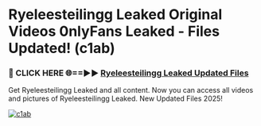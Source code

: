 # Ryeleesteilingg Leaked Original Videos 0nlyFans Leaked - Files Updated! (c1ab)

<h3>🔴 CLICK HERE 🌐==►► <a href="https://tinyurl.com/2m67pmp6" rel="nofollow">Ryeleesteilingg Leaked Updated Files</a></h3>

Get Ryeleesteilingg Leaked and all content. Now you can access all videos and pictures of Ryeleesteilingg Leaked. New Updated Files 2025!

[![c1ab](https://i.imgur.com/H4QAA4z.gif)](https://tinyurl.com/2m67pmp6)